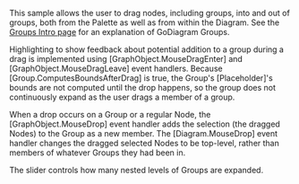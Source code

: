 ﻿This sample allows the user to drag nodes, including groups, into and out of groups,
both from the Palette as well as from within the Diagram.
See the [Groups Intro page](intro/groups.html) for an explanation of GoDiagram Groups.

Highlighting to show feedback about potential addition to a group during a drag is implemented
using [GraphObject.MouseDragEnter] and [GraphObject.MouseDragLeave] event handlers.
Because [Group.ComputesBoundsAfterDrag] is true, the Group's [Placeholder]'s bounds are
not computed until the drop happens, so the group does not continuously expand as the user drags
a member of a group.

When a drop occurs on a Group or a regular Node, the [GraphObject.MouseDrop] event handler
adds the selection (the dragged Nodes) to the Group as a new member.
The [Diagram.MouseDrop] event handler changes the dragged selected Nodes to be top-level,
rather than members of whatever Groups they had been in.

The slider controls how many nested levels of Groups are expanded.